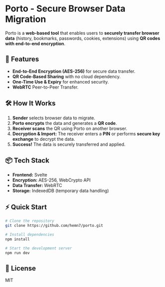 # Porto - Secure Browser Data Migration

Porto is a **web-based tool** that enables users to **securely transfer browser data** (history, bookmarks, passwords, cookies, extensions) using **QR codes with end-to-end encryption**.

## 🚀 Features
- **End-to-End Encryption (AES-256)** for secure data transfer.
- **QR Code-Based Sharing** with no cloud dependency.
- **One-Time Use & Expiry** for enhanced security.
- **WebRTC** Peer-to-Peer Transfer.

## 🛠 How It Works
1. **Sender** selects browser data to migrate.
2. **Porto encrypts** the data and generates a **QR code**.
3. **Receiver scans** the QR using Porto on another browser.
4. **Decryption & Import:** The receiver enters a **PIN** or performs **secure key exchange** to decrypt the data.
5. **Success!** The data is securely transferred and applied.

## 📦 Tech Stack
- **Frontend:** Svelte
- **Encryption:** AES-256, WebCrypto API
- **Data Transfer:** WebRTC 
- **Storage:** IndexedDB (temporary data handling)

## ⚡ Quick Start
```bash
# Clone the repository
git clone https://github.com/hemn7/porto.git

# Install dependencies
npm install

# Start the development server
npm run dev
```

## 📜 License
MIT 

